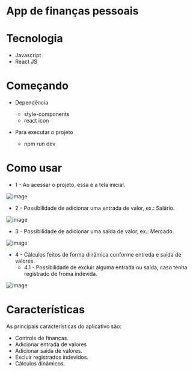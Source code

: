 # App de finanças pessoais

# Tecnologia

- Javascript
- React JS

# Começando
- Dependência
  - style-components
  - react icon

- Para executar o projeto
  - npm run dev

# Como usar
- 1 - Ao acessar o projeto, essa é a tela inicial.

![image](https://github.com/GabrielMarini12/controleFinanceiro/assets/101841688/b7e1555b-c834-48df-b384-4a47868ed8e3)

- 2 - Possibilidade de adicionar uma entrada de valor, ex.: Salário.

![image](https://github.com/GabrielMarini12/controleFinanceiro/assets/101841688/420375aa-ee92-4ef1-8fc9-6d0ba573d588)

- 3 - Possibilidade de adicionar uma saída de valor, ex.: Mercado.

![image](https://github.com/GabrielMarini12/controleFinanceiro/assets/101841688/6b492b57-cd29-42d8-9e25-f46c01a4cf1d)

- 4 - Cálculos feitos de forma dinâmica conforme entreda e saída de valores.
  - 4.1 - Possibilidade de excluir alguma entrada ou saída, caso tenha registrado de froma indevida.

![image](https://github.com/GabrielMarini12/controleFinanceiro/assets/101841688/cf47e1f8-a263-4150-9910-4b8a1dc3f3a3)

# Características

As principais características do aplicativo são:
- Controle de finanças.
- Adicionar entrada de valores
- Adicionar saída de valores.
- Excluir registrados indevidos.
- Cálculos dinâmicos.
